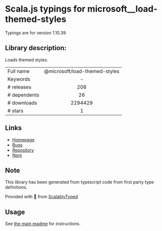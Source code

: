 
# Scala.js typings for microsoft__load-themed-styles

Typings are for version 1.10.39

## Library description:
Loads themed styles.

|                    |                 |
| ------------------ | :-------------: |
| Full name          | @microsoft/load-themed-styles |
| Keywords           | - |
| # releases         | 208 |
| # dependents       | 26 |
| # downloads        | 2294429 |
| # stars            | 1 |

## Links
- [Homepage](https://github.com/microsoft/rushstack#readme)
- [Bugs](https://github.com/microsoft/rushstack/issues)
- [Repository](https://github.com/microsoft/rushstack)
- [Npm](https://www.npmjs.com/package/%40microsoft%2Fload-themed-styles)
    


## Note
This library has been generated from typescript code from first party type definitions.

Provided with :purple_heart: from [ScalablyTyped](https://github.com/oyvindberg/ScalablyTyped)

## Usage
See [the main readme](../../readme.md) for instructions.


